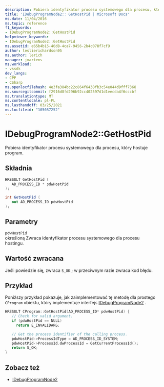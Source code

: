 ```yaml
---
description: Pobiera identyfikator procesu systemowego dla procesu, który hostuje program.
title: 'IDebugProgramNode2:: GetHostPid | Microsoft Docs'
ms.date: 11/04/2016
ms.topic: reference
f1_keywords:
- IDebugProgramNode2::GetHostPid
helpviewer_keywords:
- IDebugProgramNode2::GetHostPid
ms.assetid: e65b4b15-46d8-4ca7-9456-2b4c078f7cf9
author: leslierichardson95
ms.author: lerich
manager: jmartens
ms.workload:
- vssdk
dev_langs:
- CPP
- CSharp
ms.openlocfilehash: 4e3fa384bc22c864f6438fb3c54e044d9fff7368
ms.sourcegitcommit: f2916d8fd296b92cc402597d1d1eecda4f6cccbf
ms.translationtype: MT
ms.contentlocale: pl-PL
ms.lasthandoff: 03/25/2021
ms.locfileid: "105087252"
---
```

# <a name="idebugprogramnode2gethostpid"></a>IDebugProgramNode2::GetHostPid
Pobiera identyfikator procesu systemowego dla procesu, który hostuje program.

## <a name="syntax"></a>Składnia

```cpp
HRESULT GetHostPid ( 
   AD_PROCESS_ID * pdwHostPid
);
```

```csharp
int GetHostPid ( 
   out AD_PROCESS_ID pdwHostPid
);
```

## <a name="parameters"></a>Parametry
`pdwHostPid`\
określoną Zwraca identyfikator procesu systemowego dla procesu hostingu.

## <a name="return-value"></a>Wartość zwracana
 Jeśli powiedzie się, zwraca `S_OK` ; w przeciwnym razie zwraca kod błędu.

## <a name="example"></a>Przykład
 Poniższy przykład pokazuje, jak zaimplementować tę metodę dla prostego `CProgram` obiektu, który implementuje interfejs [IDebugProgramNode2](../../../extensibility/debugger/reference/idebugprogramnode2.md) .

```cpp
HRESULT CProgram::GetHostPid(AD_PROCESS_ID* pdwHostPid) {
   // Check for valid argument.
   if (pdwHostPid == NULL)
     return E_INVALIDARG;

   // Get the process identifier of the calling process.
   pdwHostPid->ProcessIdType = AD_PROCESS_ID_SYSTEM;
   pdwHostPid->ProcessId.dwProcessId = GetCurrentProcessId();
   return S_OK;
}
```

## <a name="see-also"></a>Zobacz też
- [IDebugProgramNode2](../../../extensibility/debugger/reference/idebugprogramnode2.md)
